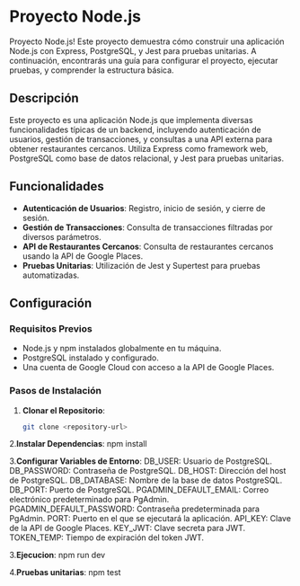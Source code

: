 # Proyecto Node.js
Proyecto Node.js! Este proyecto demuestra cómo construir una aplicación Node.js con Express, PostgreSQL, y Jest para pruebas unitarias. A continuación, encontrarás una guía para configurar el proyecto, ejecutar pruebas, y comprender la estructura básica.

## Descripción

Este proyecto es una aplicación Node.js que implementa diversas funcionalidades típicas de un backend, incluyendo autenticación de usuarios, gestión de transacciones, y consultas a una API externa para obtener restaurantes cercanos. Utiliza Express como framework web, PostgreSQL como base de datos relacional, y Jest para pruebas unitarias.

## Funcionalidades

- **Autenticación de Usuarios**: Registro, inicio de sesión, y cierre de sesión.
- **Gestión de Transacciones**: Consulta de transacciones filtradas por diversos parámetros.
- **API de Restaurantes Cercanos**: Consulta de restaurantes cercanos usando la API de Google Places.
- **Pruebas Unitarias**: Utilización de Jest y Supertest para pruebas automatizadas.

## Configuración

### Requisitos Previos

- Node.js y npm instalados globalmente en tu máquina.
- PostgreSQL instalado y configurado.
- Una cuenta de Google Cloud con acceso a la API de Google Places.

### Pasos de Instalación

1. **Clonar el Repositorio**:

   ```bash
   git clone <repository-url>
2.**Instalar Dependencias**:
npm install

3.**Configurar Variables de Entorno**:
DB_USER: Usuario de PostgreSQL.
DB_PASSWORD: Contraseña de PostgreSQL.
DB_HOST: Dirección del host de PostgreSQL.
DB_DATABASE: Nombre de la base de datos PostgreSQL.
DB_PORT: Puerto de PostgreSQL.
PGADMIN_DEFAULT_EMAIL: Correo electrónico predeterminado para PgAdmin.
PGADMIN_DEFAULT_PASSWORD: Contraseña predeterminada para PgAdmin.
PORT: Puerto en el que se ejecutará la aplicación.
API_KEY: Clave de la API de Google Places.
KEY_JWT: Clave secreta para JWT.
TOKEN_TEMP: Tiempo de expiración del token JWT.

3.**Ejecucion**:
npm run dev

4.**Pruebas unitarias**:
npm test
